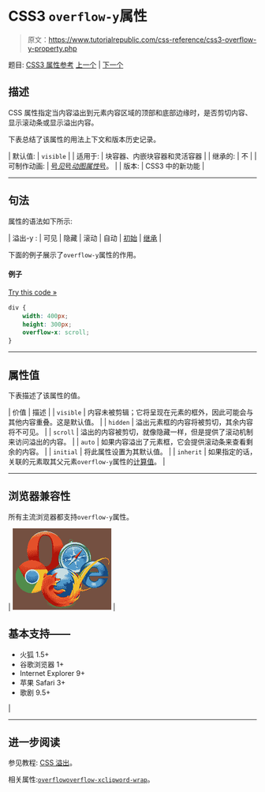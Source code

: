 # CSS3 `overflow-y`属性

> 原文：<https://www.tutorialrepublic.com/css-reference/css3-overflow-y-property.php>

题目: [CSS3 属性参考](css3-properties.php) [上一个](css3-overflow-x-property.php) | [下一个](css-padding-property.php)

## 描述

CSS 属性指定当内容溢出到元素内容区域的顶部和底部边缘时，是否剪切内容、显示滚动条或显示溢出内容。

下表总结了该属性的用法上下文和版本历史记录。

| 默认值: | `visible` |
| 适用于: | 块容器、内嵌块容器和灵活容器 |
| 继承的: | 不 |
| 可制作动画: | [号*见*号*动图属性*号](css-animatable-properties.php)。 |
| 版本: | CSS3 中的新功能 |

* * *

## 句法

属性的语法如下所示:

| 溢出-y : | 可见 &#124; 隐藏 &#124; 滚动 &#124; 自动 &#124; [初始](../definitions.php#initial) &#124; [继承](../definitions.php#inherit) |

下面的例子展示了`overflow-y`属性的作用。

#### 例子

[Try this code »](../codelab.php?topic=css&file=overflow-y-property "Try this code using online Editor")

```css
div {
    width: 400px;
    height: 300px;
    overflow-x: scroll;
}
```

* * *

## 属性值

下表描述了该属性的值。

| 价值 | 描述 |
| `visible` | 内容未被剪辑；它将呈现在元素的框外，因此可能会与其他内容重叠。这是默认值。 |
| `hidden` | 溢出元素框的内容将被剪切，其余内容将不可见。 |
| `scroll` | 溢出的内容被剪切，就像隐藏一样，但是提供了滚动机制来访问溢出的内容。 |
| `auto` | 如果内容溢出了元素框，它会提供滚动条来查看剩余的内容。 |
| `initial` | 将此属性设置为其默认值。 |
| `inherit` | 如果指定的话，关联的元素取其父元素`overflow-y`属性的[计算值](../definitions.php#computed-value)。 |

* * *

## 浏览器兼容性

所有主流浏览器都支持`overflow-y`属性。

| ![Browsers Icon](img/e9331123c77668c1832e541c2fca1002.png) | 

## 基本支持——

*   火狐 1.5+
*   谷歌浏览器 1+
*   Internet Explorer 9+
*   苹果 Safari 3+
*   歌剧 9.5+

 |

* * *

## 进一步阅读

参见教程: [CSS 溢出](../css-tutorial/css-overflow.php)。

相关属性:[`overflow`](css-overflow-property.php)[`overflow-x`](css3-overflow-x-property.php)[`clip`](css-clip-property.php)[`word-wrap`](css3-word-wrap-property.php)。